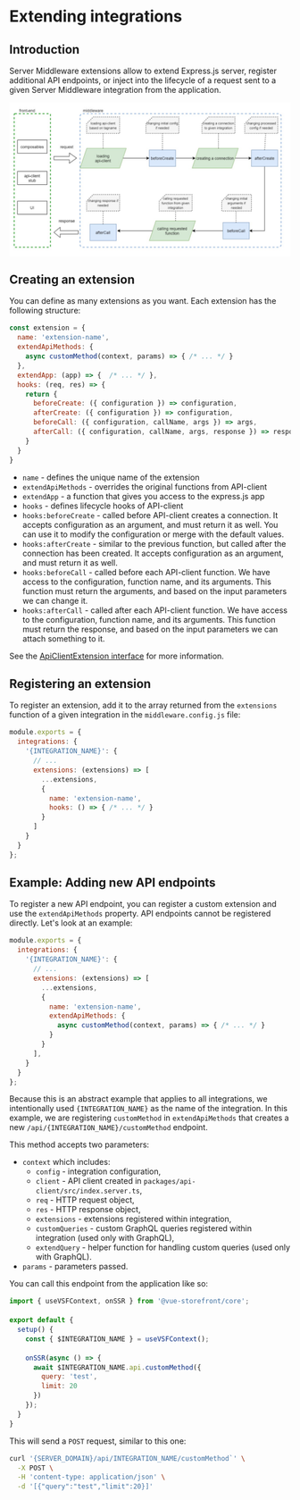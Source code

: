 # Extending integrations

## Introduction

Server Middleware extensions allow to extend Express.js server, register additional API endpoints, or inject into the lifecycle of a request sent to a given Server Middleware integration from the application.

<img
  src="../images/middleware-extensions.jpg"
  alt="Middleware Extensions"
  style="display: block; margin: 0 auto">

## Creating an extension

You can define as many extensions as you want. Each extension has the following structure:

```js
const extension = {
  name: 'extension-name',
  extendApiMethods: {
    async customMethod(context, params) => { /* ... */ }
  },
  extendApp: (app) => {  /* ... */ },
  hooks: (req, res) => {
    return {
      beforeCreate: ({ configuration }) => configuration,
      afterCreate: ({ configuration }) => configuration,
      beforeCall: ({ configuration, callName, args }) => args,
      afterCall: ({ configuration, callName, args, response }) => response
    }
  }
}
```

- `name` - defines the unique name of the extension
- `extendApiMethods` - overrides the original functions from API-client
- `extendApp` - a function that gives you access to the express.js app
- `hooks` - defines lifecycle hooks of API-client
- `hooks:beforeCreate` - called before API-client creates a connection. It accepts configuration as an argument, and must return it as well. You can use it to modify the configuration or merge with the default values.
- `hooks:afterCreate` - similar to the previous function, but called after the connection has been created. It accepts configuration as an argument, and must return it as well.
- `hooks:beforeCall` - called before each API-client function. We have access to the configuration, function name, and its arguments. This function must return the arguments, and based on the input parameters we can change it.
- `hooks:afterCall` - called after each API-client function. We have access to the configuration, function name, and its arguments. This function must return the response, and based on the input parameters we can attach something to it.

See the [ApiClientExtension interface](/reference/api/core.apiclientextension.html) for more information.

## Registering an extension

To register an extension, add it to the array returned from the `extensions` function of a given integration in the `middleware.config.js` file:

```js
module.exports = {
  integrations: {
    '{INTEGRATION_NAME}': {
      // ...
      extensions: (extensions) => [
        ...extensions,
        {
          name: 'extension-name',
          hooks: () => { /* ... */ }
        }
      ]
    }
  }
};
```

## Example: Adding new API endpoints

To register a new API endpoint, you can register a custom extension and use the `extendApiMethods` property. API endpoints cannot be registered directly. Let's look at an example:

```js
module.exports = {
  integrations: {
    '{INTEGRATION_NAME}': {
      // ...
      extensions: (extensions) => [
        ...extensions,
        {
          name: 'extension-name',
          extendApiMethods: {
            async customMethod(context, params) => { /* ... */ }
          }
        }
      ],
    }
  }
};
```

Because this is an abstract example that applies to all integrations, we intentionally used `{INTEGRATION_NAME}` as the name of the integration. In this example, we are registering `customMethod` in `extendApiMethods` that creates a new `/api/{INTEGRATION_NAME}/customMethod` endpoint.

This method accepts two parameters:

- `context` which includes:
  - `config` - integration configuration,
  - `client` - API client created in `packages/api-client/src/index.server.ts`,
  - `req` - HTTP request object,
  - `res` - HTTP response object,
  - `extensions` - extensions registered within integration,
  - `customQueries` - custom GraphQL queries registered within integration (used only with GraphQL),
  - `extendQuery` - helper function for handling custom queries (used only with GraphQL).
- `params` - parameters passed.

You can call this endpoint from the application like so:

```javascript
import { useVSFContext, onSSR } from '@vue-storefront/core';

export default {
  setup() {
    const { $INTEGRATION_NAME } = useVSFContext();  
  
    onSSR(async () => {
      await $INTEGRATION_NAME.api.customMethod({
        query: 'test',
        limit: 20
      })
    });
  }
}
```

This will send a `POST` request, similar to this one:

```bash
curl '{SERVER_DOMAIN}/api/INTEGRATION_NAME/customMethod`' \
  -X POST \
  -H 'content-type: application/json' \
  -d '[{"query":"test","limit":20}]'
```
